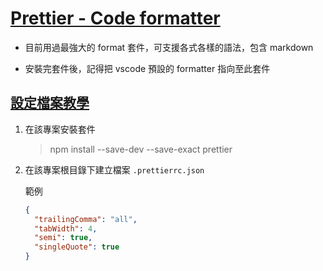 # [Prettier - Code formatter](https://marketplace.visualstudio.com/items?itemName=esbenp.prettier-vscode)

- 目前用過最強大的 format 套件，可支援各式各樣的語法，包含 markdown

- 安裝完套件後，記得把 vscode 預設的 formatter 指向至此套件

## [設定檔案教學](https://glebbahmutov.com/blog/configure-prettier-in-vscode/)

1. 在該專案安裝套件

   > npm install --save-dev --save-exact prettier

1. 在該專案根目錄下建立檔案 `.prettierrc.json`

   範例

   ```json
   {
     "trailingComma": "all",
     "tabWidth": 4,
     "semi": true,
     "singleQuote": true
   }
   ```
